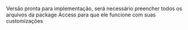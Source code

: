 Versão pronta para implementação, será necessário preencher todos os arquivos
da package Access para que ele funcione com suas customizações